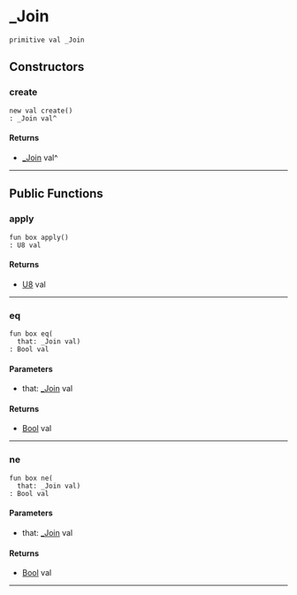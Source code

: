 # _Join

```pony
primitive val _Join
```

## Constructors

### create

```pony
new val create()
: _Join val^
```

#### Returns

* [_Join](wallaroo_labs-hub-_Join) val^

---

## Public Functions

### apply

```pony
fun box apply()
: U8 val
```

#### Returns

* [U8](builtin-U8) val

---

### eq

```pony
fun box eq(
  that: _Join val)
: Bool val
```
#### Parameters

*   that: [_Join](wallaroo_labs-hub-_Join) val

#### Returns

* [Bool](builtin-Bool) val

---

### ne

```pony
fun box ne(
  that: _Join val)
: Bool val
```
#### Parameters

*   that: [_Join](wallaroo_labs-hub-_Join) val

#### Returns

* [Bool](builtin-Bool) val

---

